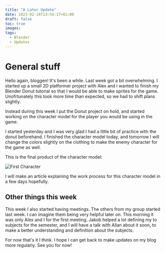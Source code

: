 ```yaml
---
title: "A Later Update"
date: 2023-02-16T13:54:17+01:00
draft: false
toc: true
images:
tags:
  - Blender
  - Updates
---
```


# General stuff
Hello again, bloggen! It's been a while. Last week got a bit overwhelming. I started up a small 2D platformer project with Alex and i wanted to finish my Blender Donut tutorial so that I would be able to make sprites for the game. Unofrtunately this took more time than expected, so we had to shift plans slightly.

Instead during this week I put the Donut project on hold, and started working on the character model for the player you would be using in the game.

I started yesterday and I was very glad I had a little bit of practice with the donut beforehand. I finished the character model today, and tomorrow I will change the colors slightly on the clothing to make the enemy character for the game as well.

This is the final product of the character model:

![First Character](/img/blender/first-character-design/first-character.jpg)

I will make an article explaining the work process for this character model in a few days hopefully.

## Other things this week
This week I also started having meetings. The others from my group started last week. I can imagine them being very helpful later on. This morning it was only Alex and I for the first meeting. Jakob helped a lot defining my to subjects for the semester, and I will have a talk with Allan about it soon, to make a better understanding and definition about the subjects.

For now that's it I think. I hope I can get back to make updates on my blog more regularly. See you for now!